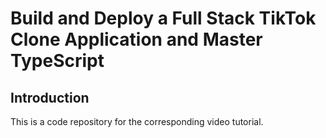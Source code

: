 # Build and Deploy a Full Stack TikTok Clone Application and Master TypeScript


## Introduction
This is a code repository for the corresponding video tutorial.

